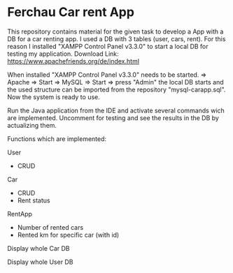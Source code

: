 # Ferchau Car rent App

This repository contains material for the given task to develop a App with a DB for a car renting app. I used a DB with 3 tables (user, cars, rent). 
For this reason I installed "XAMPP Control Panel v3.3.0" to start a local DB for testing my application.
Download Link:
https://www.apachefriends.org/de/index.html

When installed "XAMPP Control Panel v3.3.0" needs to be started. 
    => Apache   => Start
    => MySQL    => Start    => press "Admin"
the local DB starts and the used structure can be imported from the repository "mysql-carapp.sql". Now the system is ready to use. 

Run the Java application from the IDE and activate several commands wich are implemented. Uncomment for testing and see the results in the DB by actualizing them.

Functions which are implemented:

User 
- CRUD

Car
- CRUD
- Rent status

RentApp
- Number of rented cars
- Rented km for specific car (with id)

Display whole Car DB

Display whole User DB
